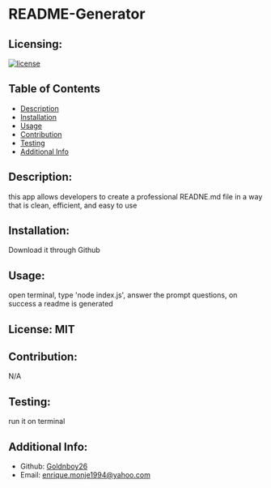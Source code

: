 # README-Generator
  ## Licensing:
  [![license](https://img.shields.io/badge/license--blue)](https://shields.io)
  ## Table of Contents 
  - [Description](#description)
  - [Installation](#installation)
  - [Usage](#usage)
  - [Contribution](#contribution)
  - [Testing](#testing)
  - [Additional Info](#additional-info)
  ## Description:
  this app allows developers to create a professional READNE.md file in a way that is clean, efficient, and easy to use
  ## Installation:
  Download it through Github
  ## Usage:
  open terminal, type 'node index.js', answer the prompt questions, on success a readme is generated
  ## License: MIT
  
  ## Contribution:
  N/A
  ## Testing:
  run it on terminal
  ## Additional Info:
  - Github: [Goldnboy26](https://github.com/Goldnboy26)
  - Email: enrique.monje1994@yahoo.com 
